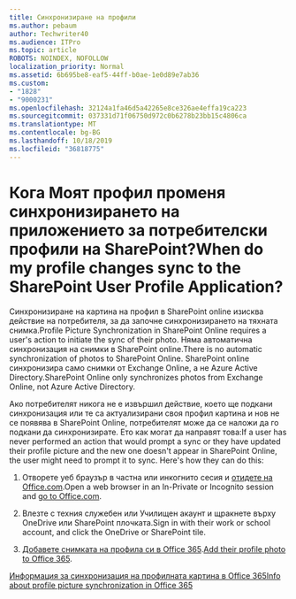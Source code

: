 ```yaml
---
title: Синхронизиране на профили
ms.author: pebaum
author: Techwriter40
ms.audience: ITPro
ms.topic: article
ROBOTS: NOINDEX, NOFOLLOW
localization_priority: Normal
ms.assetid: 6b695be8-eaf5-44ff-b0ae-1e0d89e7ab36
ms.custom:
- "1828"
- "9000231"
ms.openlocfilehash: 32124a1fa46d5a42265e8ce326ae4effa19ca223
ms.sourcegitcommit: 037331d71f06750d972c0b6278b23bb15c4806ca
ms.translationtype: MT
ms.contentlocale: bg-BG
ms.lasthandoff: 10/18/2019
ms.locfileid: "36818775"
---
```

# <a name="when-do-my-profile-changes-sync-to-the-sharepoint-user-profile-application"></a><span data-ttu-id="a9f6f-102">Кога Моят профил променя синхронизирането на приложението за потребителски профили на SharePoint?</span><span class="sxs-lookup"><span data-stu-id="a9f6f-102">When do my profile changes sync to the SharePoint User Profile Application?</span></span>

<span data-ttu-id="a9f6f-103">Синхронизиране на картина на профил в SharePoint online изисква действие на потребителя, за да започне синхронизирането на тяхната снимка.</span><span class="sxs-lookup"><span data-stu-id="a9f6f-103">Profile Picture Synchronization in SharePoint Online requires a user's action to initiate the sync of their photo.</span></span> <span data-ttu-id="a9f6f-104">Няма автоматична синхронизация на снимки в SharePoint online.</span><span class="sxs-lookup"><span data-stu-id="a9f6f-104">There is no automatic synchronization of photos to SharePoint Online.</span></span> <span data-ttu-id="a9f6f-105">SharePoint online синхронизира само снимки от Exchange Online, а не Azure Active Directory.</span><span class="sxs-lookup"><span data-stu-id="a9f6f-105">SharePoint Online only synchronizes photos from Exchange Online, not Azure Active Directory.</span></span>

<span data-ttu-id="a9f6f-106">Ако потребителят никога не е извършил действие, което ще подкани синхронизация или те са актуализирани своя профил картина и нов не се появява в SharePoint Online, потребителят може да се наложи да го подкани да синхронизирате. Ето как могат да направят това:</span><span class="sxs-lookup"><span data-stu-id="a9f6f-106">If a user has never performed an action that would prompt a sync or they have updated their profile picture and the new one doesn't appear in SharePoint Online, the user might need to prompt it to sync. Here's how they can do this:</span></span>

1. <span data-ttu-id="a9f6f-107">Отворете уеб браузър в частна или инкогнито сесия и [отидете на Office.com](http://www.office.com/).</span><span class="sxs-lookup"><span data-stu-id="a9f6f-107">Open a web browser in an In-Private or Incognito session and [go to Office.com](http://www.office.com/).</span></span>

2. <span data-ttu-id="a9f6f-108">Влезте с техния служебен или Училищен акаунт и щракнете върху OneDrive или SharePoint плочката.</span><span class="sxs-lookup"><span data-stu-id="a9f6f-108">Sign in with their work or school account, and click the OneDrive or SharePoint tile.</span></span>

3. <span data-ttu-id="a9f6f-109">[Добавете снимката на профила си в Office 365](https://support.office.com/article/Add-your-profile-photo-to-Office-365-2eaf93fd-b3f1-43b9-9cdc-bdcd548435b7).</span><span class="sxs-lookup"><span data-stu-id="a9f6f-109">[Add their profile photo to Office 365](https://support.office.com/article/Add-your-profile-photo-to-Office-365-2eaf93fd-b3f1-43b9-9cdc-bdcd548435b7).</span></span>

[<span data-ttu-id="a9f6f-110">Информация за синхронизация на профилната картина в Office 365</span><span class="sxs-lookup"><span data-stu-id="a9f6f-110">Info about profile picture synchronization in Office 365</span></span>](https://support.office.com/article/Information-about-user-profile-synchronization-in-SharePoint-Online-177eb196-5887-43c9-84c3-b98a43d35129)

